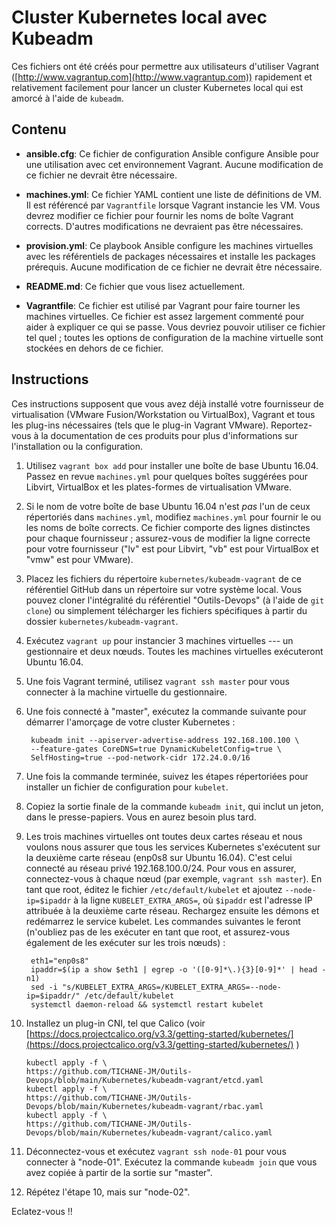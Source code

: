# Cluster Kubernetes local avec Kubeadm

Ces fichiers ont été créés pour permettre aux utilisateurs d'utiliser Vagrant ([http://www.vagrantup.com](http://www.vagrantup.com)) rapidement et relativement facilement pour lancer un cluster Kubernetes local qui est amorcé à l'aide de `kubeadm`.

## Contenu

* **ansible.cfg**: Ce fichier de configuration Ansible configure Ansible pour une utilisation avec cet environnement Vagrant. Aucune modification de ce fichier ne devrait être nécessaire.

* **machines.yml**: Ce fichier YAML contient une liste de définitions de VM. Il est référencé par `Vagrantfile` lorsque Vagrant instancie les VM. Vous devrez modifier ce fichier pour fournir les noms de boîte Vagrant corrects. D'autres modifications ne devraient pas être nécessaires.

* **provision.yml**: Ce playbook Ansible configure les machines virtuelles avec les référentiels de packages nécessaires et installe les packages prérequis. Aucune modification de ce fichier ne devrait être nécessaire.

* **README.md**: Ce fichier que vous lisez actuellement.

* **Vagrantfile**: Ce fichier est utilisé par Vagrant pour faire tourner les machines virtuelles. Ce fichier est assez largement commenté pour aider à expliquer ce qui se passe. Vous devriez pouvoir utiliser ce fichier tel quel ; toutes les options de configuration de la machine virtuelle sont stockées en dehors de ce fichier.

## Instructions

Ces instructions supposent que vous avez déjà installé votre fournisseur de virtualisation (VMware Fusion/Workstation ou VirtualBox), Vagrant et tous les plug-ins nécessaires (tels que le plug-in Vagrant VMware). Reportez-vous à la documentation de ces produits pour plus d'informations sur l'installation ou la configuration.

1. Utilisez `vagrant box add` pour installer une boîte de base Ubuntu 16.04. Passez en revue `machines.yml` pour quelques boîtes suggérées pour Libvirt, VirtualBox et les plates-formes de virtualisation VMware.

2. Si le nom de votre boîte de base Ubuntu 16.04 n'est _pas_ l'un de ceux répertoriés dans `machines.yml`, modifiez `machines.yml` pour fournir le ou les noms de boîte corrects. Ce fichier comporte des lignes distinctes pour chaque fournisseur ; assurez-vous de modifier la ligne correcte pour votre fournisseur ("lv" est pour Libvirt, "vb" est pour VirtualBox et "vmw" est pour VMware).

3. Placez les fichiers du répertoire `kubernetes/kubeadm-vagrant` de ce référentiel GitHub dans un répertoire sur votre système local. Vous pouvez cloner l'intégralité du référentiel "Outils-Devops" (à l'aide de `git clone`) ou simplement télécharger les fichiers spécifiques à partir du dossier `kubernetes/kubeadm-vagrant`.

4. Exécutez `vagrant up` pour instancier 3 machines virtuelles --- un gestionnaire et deux nœuds. Toutes les machines virtuelles exécuteront Ubuntu 16.04.

5. Une fois Vagrant terminé, utilisez `vagrant ssh master` pour vous connecter à la machine virtuelle du gestionnaire.

6. Une fois connecté à "master", exécutez la commande suivante pour démarrer l'amorçage de votre cluster Kubernetes :

        kubeadm init --apiserver-advertise-address 192.168.100.100 \
        --feature-gates CoreDNS=true DynamicKubeletConfig=true \
        SelfHosting=true --pod-network-cidr 172.24.0.0/16

7. Une fois la commande terminée, suivez les étapes répertoriées pour installer un fichier de configuration pour `kubelet`.

8. Copiez la sortie finale de la commande `kubeadm init`, qui inclut un jeton, dans le presse-papiers. Vous en aurez besoin plus tard.

9. Les trois machines virtuelles ont toutes deux cartes réseau et nous voulons nous assurer que tous les services Kubernetes s'exécutent sur la deuxième carte réseau (enp0s8 sur Ubuntu 16.04). C'est celui connecté au réseau privé 192.168.100.0/24. Pour vous en assurer, connectez-vous à chaque nœud (par exemple, `vagrant ssh master`). En tant que root, éditez le fichier `/etc/default/kubelet` et ajoutez `--node-ip=$ipaddr` à la ligne `KUBELET_EXTRA_ARGS=`, où `$ipaddr` est l'adresse IP attribuée à la deuxième carte réseau. Rechargez ensuite les démons et redémarrez le service kubelet. Les commandes suivantes le feront (n'oubliez pas de les exécuter en tant que root, et assurez-vous également de les exécuter sur les trois nœuds) :

        eth1="enp0s8"
        ipaddr=$(ip a show $eth1 | egrep -o '([0-9]*\.){3}[0-9]*' | head -n1)
        sed -i "s/KUBELET_EXTRA_ARGS=/KUBELET_EXTRA_ARGS=--node-ip=$ipaddr/" /etc/default/kubelet
        systemctl daemon-reload && systemctl restart kubelet

10. Installez un plug-in CNI, tel que Calico (voir [https://docs.projectcalico.org/v3.3/getting-started/kubernetes/](https://docs.projectcalico.org/v3.3/getting-started/kubernetes/) )

        kubectl apply -f \
        https://github.com/TICHANE-JM/Outils-Devops/blob/main/Kubernetes/kubeadm-vagrant/etcd.yaml
        kubectl apply -f \
        https://github.com/TICHANE-JM/Outils-Devops/blob/main/Kubernetes/kubeadm-vagrant/rbac.yaml
        kubectl apply -f \
        https://github.com/TICHANE-JM/Outils-Devops/blob/main/Kubernetes/kubeadm-vagrant/calico.yaml

11. Déconnectez-vous et exécutez `vagrant ssh node-01` pour vous connecter à "node-01". Exécutez la commande `kubeadm join` que vous avez copiée à partir de la sortie sur "master".

12. Répétez l'étape 10, mais sur "node-02".

Eclatez-vous !!
